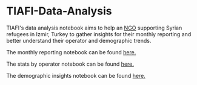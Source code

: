 # TIAFI-Data-Analysis

TIAFI's data analysis notebook aims to help an [NGO](https://tiafi.org/) supporting Syrian refugees in Izmir, Turkey to gather insights for their monthly reporting and better understand their operator and demographic trends. 
<br/>

The monthly reporting notebook can be found [here.](Monthly_reporting.ipynb)

The stats by operator notebook can be found [here.](Stats_by_operator.ipynb)

The demographic insights notebook can be found [here.](Demographic_inisghts.ipynb)
